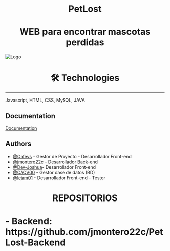 
<h1 align=center> PetLost </h1>

<h1 align=center> WEB para encontrar mascotas perdidas </h1>


![Logo](https://github.com/onfevs/PetLost/blob/main/Frontend/assets/logo.png)

<h1 align=center> 🛠 Technologies </h1>
<hr/>
Javascript, HTML, CSS, MySQL, JAVA


## Documentation

[Documentation](https://github.com/onfevs/PetLost/tree/main/Documentacion)

## Authors

- [@Onfevs](https://github.com/onfevs) - Gestor de Proyecto - Desarrollador Front-end
- [@jmontero22c](https://github.com/jmontero22c) - Desarrollador Back-end
- [@Dev-Joshua](https://github.com/Dev-Joshua)- Desarrollador Front-end
- [@CACV00](https://github.com/CACV00) - Gestor dase de datos (BD)
- [@lejam01](https://github.com/lejam01) - Desarrollador Front-end - Tester

<h1 align=center>REPOSITORIOS<h1>
  - Backend: https://github.com/jmontero22c/PetLost-Backend

